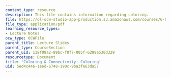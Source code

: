 ```yaml
---
content_type: resource
description: This file contains information regarding coloring.
file: https://ol-ocw-studio-app-production.s3.amazonaws.com/courses/6-042j-mathematics-for-computer-science-spring-2015/5ed4c4461e6d6748190c9ba3fe63da57_MIT6_042JS15_Coloring.pdf
file_type: application/pdf
learning_resource_types:
- Lecture Notes
ocw_type: OCWFile
parent_title: Lecture Slides
parent_type: CourseSection
parent_uid: 118f09a2-89bc-f0f7-005f-6299a530d329
resourcetype: Document
title: 'Coloring & Connectivity: Coloring'
uid: 5ed4c446-1e6d-6748-190c-9ba3fe63da57
---
```

